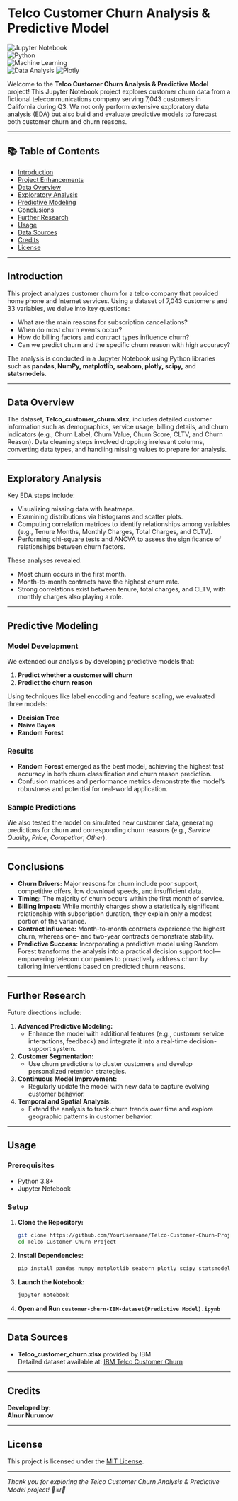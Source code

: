 # Telco Customer Churn Analysis & Predictive Model

![Jupyter Notebook](https://img.shields.io/badge/Jupyter-Notebook-orange?logo=jupyter)  
![Python](https://img.shields.io/badge/Python-3.8-blue?logo=python)  
![Machine Learning](https://img.shields.io/badge/ML-Predictive_Model-green?logo=scikitlearn)  
![Data Analysis](https://img.shields.io/badge/Data-Analysis-blue?logo=pandas)
![Plotly](https://img.shields.io/badge/Plotly-Interactive-green)

Welcome to the **Telco Customer Churn Analysis & Predictive Model** project! This Jupyter Notebook project explores customer churn data from a fictional telecommunications company serving 7,043 customers in California during Q3. We not only perform extensive exploratory data analysis (EDA) but also build and evaluate predictive models to forecast both customer churn and churn reasons.

---

## 📚 Table of Contents

- [Introduction](#introduction)
- [Project Enhancements](#project-Enchancements)
- [Data Overview](#data-overview)
- [Exploratory Analysis](#exploratory-analysis)
- [Predictive Modeling](#predictive-modeling)
- [Conclusions](#conclusions)
- [Further Research](#further-research)
- [Usage](#usage)
- [Data Sources](#data-sources)
- [Credits](#credits)
- [License](#license)

---

## Introduction

This project analyzes customer churn for a telco company that provided home phone and Internet services. Using a dataset of 7,043 customers and 33 variables, we delve into key questions:

- What are the main reasons for subscription cancellations?
- When do most churn events occur?
- How do billing factors and contract types influence churn?
- Can we predict churn and the specific churn reason with high accuracy?

The analysis is conducted in a Jupyter Notebook using Python libraries such as **pandas, NumPy, matplotlib, seaborn, plotly, scipy,** and **statsmodels**.

---

## Data Overview

The dataset, **Telco_customer_churn.xlsx**, includes detailed customer information such as demographics, service usage, billing details, and churn indicators (e.g., Churn Label, Churn Value, Churn Score, CLTV, and Churn Reason). Data cleaning steps involved dropping irrelevant columns, converting data types, and handling missing values to prepare for analysis.

---

## Exploratory Analysis

Key EDA steps include:
- Visualizing missing data with heatmaps.
- Examining distributions via histograms and scatter plots.
- Computing correlation matrices to identify relationships among variables (e.g., Tenure Months, Monthly Charges, Total Charges, and CLTV).
- Performing chi-square tests and ANOVA to assess the significance of relationships between churn factors.

These analyses revealed:
- Most churn occurs in the first month.
- Month-to-month contracts have the highest churn rate.
- Strong correlations exist between tenure, total charges, and CLTV, with monthly charges also playing a role.

---

## Predictive Modeling

### Model Development

We extended our analysis by developing predictive models that:
1. **Predict whether a customer will churn**  
2. **Predict the churn reason**

Using techniques like label encoding and feature scaling, we evaluated three models:
- **Decision Tree**
- **Naive Bayes**
- **Random Forest**

### Results

- **Random Forest** emerged as the best model, achieving the highest test accuracy in both churn classification and churn reason prediction.
- Confusion matrices and performance metrics demonstrate the model’s robustness and potential for real-world application.

### Sample Predictions

We also tested the model on simulated new customer data, generating predictions for churn and corresponding churn reasons (e.g., *Service Quality*, *Price*, *Competitor*, *Other*).

---

## Conclusions

- **Churn Drivers:** Major reasons for churn include poor support, competitive offers, low download speeds, and insufficient data.
- **Timing:** The majority of churn occurs within the first month of service.
- **Billing Impact:** While monthly charges show a statistically significant relationship with subscription duration, they explain only a modest portion of the variance.
- **Contract Influence:** Month-to-month contracts experience the highest churn, whereas one- and two-year contracts demonstrate stability.
- **Predictive Success:** Incorporating a predictive model using Random Forest transforms the analysis into a practical decision support tool—empowering telecom companies to proactively address churn by tailoring interventions based on predicted churn reasons.

---

## Further Research

Future directions include:
1. **Advanced Predictive Modeling:**  
   - Enhance the model with additional features (e.g., customer service interactions, feedback) and integrate it into a real-time decision-support system.
2. **Customer Segmentation:**  
   - Use churn predictions to cluster customers and develop personalized retention strategies.
3. **Continuous Model Improvement:**  
   - Regularly update the model with new data to capture evolving customer behavior.
4. **Temporal and Spatial Analysis:**  
   - Extend the analysis to track churn trends over time and explore geographic patterns in customer behavior.

---

## Usage

### Prerequisites
- Python 3.8+
- Jupyter Notebook

### Setup

1. **Clone the Repository:**
   ```bash
   git clone https://github.com/YourUsername/Telco-Customer-Churn-Project.git
   cd Telco-Customer-Churn-Project
   ```

2. **Install Dependencies:**
   ```bash
   pip install pandas numpy matplotlib seaborn plotly scipy statsmodels scikit-learn
   ```

3. **Launch the Notebook:**
   ```bash
   jupyter notebook
   ```
4. **Open and Run `customer-churn-IBM-dataset(Predictive Model).ipynb`**

---

## Data Sources

- **Telco_customer_churn.xlsx** provided by IBM  
  Detailed dataset available at: [IBM Telco Customer Churn](https://community.ibm.com/accelerators/?context=analytics&query=telco%20churn&type=Data&product=Cognos%20Analytics)

---

## Credits

**Developed by:**  
**Alnur Nurumov**

---

## License

This project is licensed under the [MIT License](LICENSE).

---

*Thank you for exploring the Telco Customer Churn Analysis & Predictive Model project! 🚀📊✨*
